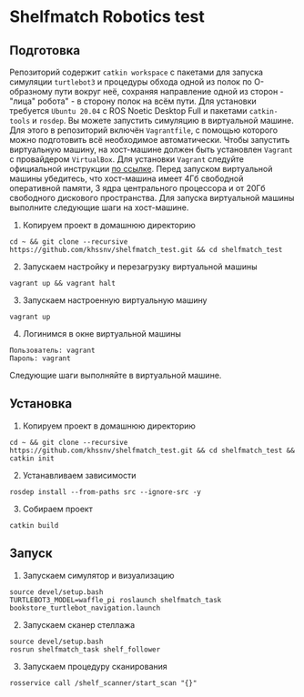 # Shelfmatch Robotics test

## Подготовка
Репозиторий содержит `catkin workspace` с пакетами для запуска симуляции `turtlebot3` и процедуры обхода одной из полок по О-образному пути вокруг неё, сохраняя направление одной из сторон - "лица" робота" - в сторону полок на всём пути.
Для установки требуется `Ubuntu 20.04` с ROS Noetic Desktop Full и пакетами `catkin-tools` и `rosdep`.
Вы можете запустить симуляцию в виртуальной машине.
Для этого в репозиторий включён `Vagrantfile`, с помощью которого можно подготовить всё необходимое автоматически.
Чтобы запустить виртуальную машину, на хост-машине должен быть установлен `Vagrant` с провайдером `VirtualBox`.
Для установки `Vagrant` следуйте официальной инструкции [по ссылке](https://www.vagrantup.com/docs/installation).
Перед запуском виртуальной машины убедитесь, что хост-машина имеет 4Гб свободной оперативной памяти, 3 ядра центрального процессора и от 20Гб свободного дискового пространства.
Для запуска виртуальной машины выполните следующие шаги на хост-машине.

1. Копируем проект в домашнюю директорию
```console
cd ~ && git clone --recursive https://github.com/khssnv/shelfmatch_test.git && cd shelfmatch_test
```

2. Запускаем настройку и перезагрузку виртуальной машины
```console
vagrant up && vagrant halt
```

3. Запускаем настроенную виртуальную машину
```console
vagrant up
```

4. Логинимся в окне виртуальной машины
```
Пользователь: vagrant
Пароль: vagrant
```

Следующие шаги выполняйте в виртуальной машине.

## Установка

1. Копируем проект в домашнюю директорию
```console
cd ~ && git clone --recursive https://github.com/khssnv/shelfmatch_test.git && cd shelfmatch_test && catkin init
```

2. Устанавливаем зависимости
```console
rosdep install --from-paths src --ignore-src -y
```

3. Собираем проект
```console
catkin build
```

## Запуск

1. Запускаем симулятор и визуализацию
```console
source devel/setup.bash
TURTLEBOT3_MODEL=waffle_pi roslaunch shelfmatch_task bookstore_turtlebot_navigation.launch
```

2. Запускаем сканер стеллажа
```console
source devel/setup.bash
rosrun shelfmatch_task shelf_follower
```

3. Запускаем процедуру сканирования
```console
rosservice call /shelf_scanner/start_scan "{}"
```
